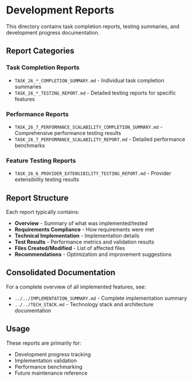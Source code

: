 # Development Reports

This directory contains task completion reports, testing summaries, and development progress documentation.

## Report Categories

### Task Completion Reports
- `TASK_26_*_COMPLETION_SUMMARY.md` - Individual task completion summaries
- `TASK_26_*_TESTING_REPORT.md` - Detailed testing reports for specific features

### Performance Reports
- `TASK_26_7_PERFORMANCE_SCALABILITY_COMPLETION_SUMMARY.md` - Comprehensive performance testing results
- `TASK_26_7_PERFORMANCE_SCALABILITY_REPORT.md` - Detailed performance benchmarks

### Feature Testing Reports
- `TASK_26_6_PROVIDER_EXTENSIBILITY_TESTING_REPORT.md` - Provider extensibility testing results

## Report Structure

Each report typically contains:
- **Overview** - Summary of what was implemented/tested
- **Requirements Compliance** - How requirements were met
- **Technical Implementation** - Implementation details
- **Test Results** - Performance metrics and validation results
- **Files Created/Modified** - List of affected files
- **Recommendations** - Optimization and improvement suggestions

## Consolidated Documentation

For a complete overview of all implemented features, see:
- `../../IMPLEMENTATION_SUMMARY.md` - Complete implementation summary
- `../../TECH_STACK.md` - Technology stack and architecture documentation

## Usage

These reports are primarily for:
- Development progress tracking
- Implementation validation
- Performance benchmarking
- Future maintenance reference